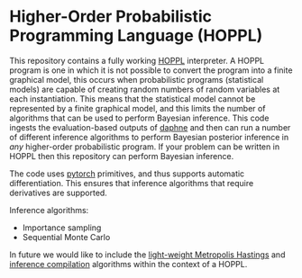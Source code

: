 # Higher-Order Probabilistic Programming Language (HOPPL)

This repository contains a fully working [HOPPL](https://arxiv.org/abs/1809.10756) interpreter. A HOPPL program is one in which it is not possible to convert the program into a finite graphical model, this occurs when probabilistic programs (statistical models) are capable of creating random numbers of random variables at each instantiation. This means that the statistical model cannot be represented by a finite graphical model, and this limits the number of algorithms that can be used to perform Bayesian inference. This code ingests the evaluation-based outputs of [daphne](https://github.com/plai-group/daphne) and then can run a number of different inference algorithms to perform Bayesian posterior inference in *any* higher-order probabilistic program. If your problem can be written in HOPPL then this repository can perform Bayesian inference.

The code uses [pytorch](https://pytorch.org/) primitives, and thus supports automatic differentiation. This ensures that inference algorithms that require derivatives are supported.

Inference algorithms:
- Importance sampling
- Sequential Monte Carlo

In future we would like to include the [light-weight Metropolis Hastings](https://web.stanford.edu/~ngoodman/papers/lightweight-mcmc-aistats2011.pdf) and  [inference compilation](https://arxiv.org/abs/1610.09900) algorithms within the context of a HOPPL.
